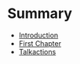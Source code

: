 # Summary

* [Introduction](README.md)
* [First Chapter](chapter1.md)
* [Talkactions](talkactions.md)

